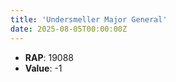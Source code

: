 ```yaml
---
title: 'Undersmeller Major General'
date: 2025-08-05T00:00:00Z
---
```

- **RAP**: 19088
- **Value**: -1
